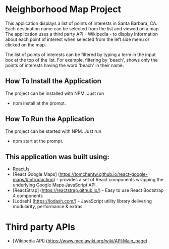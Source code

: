 # Neighborhood Map Project

This application displays a list of points of interests in Santa Barbara, CA. Each destination name can be selected from the list and viewed on a map. The application uses a third party API - Wikipedia - to display information about each point of interest when selected from the left side menu or clicked on the map.

The list of points of interests can be filtered by typing a term in the input box at the top of the list. For example, filtering by 'beach', shows only the points of interests having the word 'beach' in their name.

## How To Install the Application

The project can be installed with NPM.
Just run
 * npm install
at the prompt.

## How To Run the Application

The project can be started with NPM.
Just run
 * npm start
at the prompt.

## This application was built using:

- [ReactJs](https://github.com/facebook/create-react-app)
- [React Google Maps] (https://tomchentw.github.io/react-google-maps/#introduction) - provides a set of React components wrapping the underlying Google Maps JavaScript API.
- [ReactStrap] (https://reactstrap.github.io/) - Easy to use React Bootstrap 4 components
- [Lodash] (https://lodash.com/) - JavaScript utility library delivering modularity, performance & extras

# Third party APIs

- [Wikipedia API] (https://www.mediawiki.org/wiki/API:Main_page)
